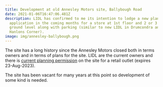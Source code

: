 ```yaml
---
title: Development at old Annesley Motors site, Ballybough Road
date: 2021-01-06T16:47:06.481Z
description: LIDL has confirmed to me its intention to lodge a new planning
  application in the coming months for a store at 1st floor and 2 or 3 units at
  ground level along with parking (similar to new LIDL in Drumcondra and and at
  Hanlons Corner).
image: img/annesley-ballybough.png
---
```

The site has a long history since the Annesley Motors closed both in terms owners and in terms of plans for the site. LIDL are the current owners and there is [current planning permission](https://webapps.dublincity.ie/swiftlg/apas/run/WPHAPPDETAIL.DisplayUrl?theApnID=3143/14) on the site for a retail outlet (expires 23-Aug-2023).

The site has been vacant for many years at this point so development of some kind is needed.